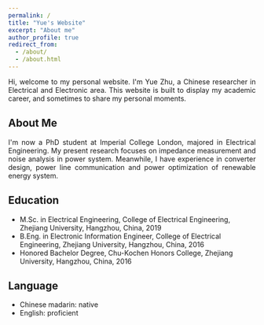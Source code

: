 ```yaml
---
permalink: /
title: "Yue's Website"
excerpt: "About me"
author_profile: true
redirect_from: 
  - /about/
  - /about.html
---
```


<div style="text-align: justify"> Hi, welcome to my personal website. I'm Yue Zhu, a Chinese researcher in Electrical and Electronic area. This website is built to display my academic career, and sometimes to share my personal moments.</div>

##  About Me
<div style="text-align: justify">I'm now a PhD student at Imperial College London, majored in Electrical Engineering. My present research focuses on impedance measurement and noise analysis in power system. Meanwhile, I have experience in converter design, power line communication and power optimization of renewable energy system.</div>

## Education 
* M.Sc. in Electrical Engineering, College of Electrical Engineering, Zhejiang University, Hangzhou, China, 2019
* B.Eng. in Electronic Information Engineer, College of Electrical Engineering, Zhejiang University, Hangzhou, China, 2016
* Honored Bachelor Degree, Chu-Kochen Honors College, Zhejiang University, Hangzhou, China, 2016


## Language
* Chinese madarin: native
* English: proficient